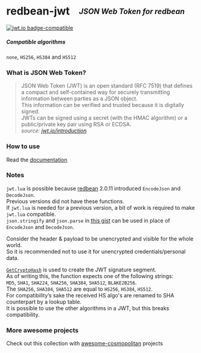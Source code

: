 # redbean-jwt  <sub><sup>_JSON Web Token for redbean_<sup><sub>

[![jwt.io badge-compatible](https://jwt.io/img/badge-compatible.svg)](https://jwt.io/)
##### Compatible algorithms
`none`, `HS256`, `HS384` and `HS512`

### What is JSON Web Token?
> JSON Web Token (JWT) is an open standard (RFC 7519) that defines a compact and self-contained way for securely transmitting information between parties as a JSON object.  
> This information can be verified and trusted because it is digitally signed.  
> JWTs can be signed using a secret (with the HMAC algorithm) or a public/private key pair using RSA or ECDSA.  
> _source: [jwt.io/introduction][1]_  

### How to use
Read the [documentation](./doc/)  

### Notes
`jwt.lua` is possible because [redbean][2] 2.0.11 introduced `EncodeJson` and `DecodeJson`.  
Previous versions did not have these functions.  
If `jwt.lua` is needed for a previous version, a bit of work is required to make `jwt.lua` compatible.  
`json.stringify` and `json.parse` in [this gist][3] can be used in place of `EncodeJson` and `DecodeJson`.  

Consider the header & payload to be unencrypted and visible for the whole world.  
So it is recommended not to use it for unencrypted credentials/personal data.  

[`GetCryptoHash`][4] is used to create the JWT signature segment.  
As of writing this, the function expects one of the following strings:  
`MD5`, `SHA1`, `SHA224`, `SHA256`, `SHA384`, `SHA512`, `BLAKE2B256`.  
The `SHA256`, `SHA384`, `SHA512` are equal to `HS256`, `HS384`, `HS512`.  
For compatibility’s sake the received HS algo's are renamed to SHA counterpart by a lookup table.  
It is possible to use the other algorithms in a JWT, but this breaks compatibility.  

### More awesome projects
Check out this collection with [awesome-cosmopolitan][5] projects  


[1]: https://jwt.io/introduction
  <!-- archive.ph/djKJg -->

[2]: https://redbean.dev 
  <!-- archive.ph/xZPJX -->

[3]: https://gist.github.com/tylerneylon/59f4bcf316be525b30ab "tylerneylon"
  <!-- archive.ph/5leC3 -->

[4]: https://redbean.dev/#GetCryptoHash "redbean.dev"
[5]: https://github.com/shmup/awesome-cosmopolitan "shmup"
  <!-- archive.ph/nC7QT -->